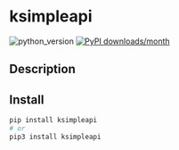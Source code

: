 # ksimpleapi
![python_version](https://img.shields.io/static/v1?label=Python&message=3.5%20|%203.6%20|%203.7&color=blue) [![PyPI downloads/month](https://img.shields.io/pypi/dm/ksimpleapi?logo=pypi&logoColor=white)](https://pypi.python.org/pypi/ksimpleapi)

## Description


## Install
~~~~bash
pip install ksimpleapi
# or
pip3 install ksimpleapi
~~~~